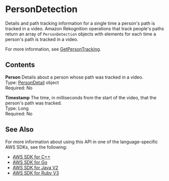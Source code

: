 # PersonDetection<a name="API_PersonDetection"></a>

Details and path tracking information for a single time a person's path is tracked in a video\. Amazon Rekognition operations that track people's paths return an array of `PersonDetection` objects with elements for each time a person's path is tracked in a video\. 

For more information, see [GetPersonTracking](API_GetPersonTracking.md)\. 

## Contents<a name="API_PersonDetection_Contents"></a>

 **Person**   <a name="rekognition-Type-PersonDetection-Person"></a>
Details about a person whose path was tracked in a video\.  
Type: [PersonDetail](API_PersonDetail.md) object  
Required: No

 **Timestamp**   <a name="rekognition-Type-PersonDetection-Timestamp"></a>
The time, in milliseconds from the start of the video, that the person's path was tracked\.  
Type: Long  
Required: No

## See Also<a name="API_PersonDetection_SeeAlso"></a>

For more information about using this API in one of the language\-specific AWS SDKs, see the following:
+  [AWS SDK for C\+\+](https://docs.aws.amazon.com/goto/SdkForCpp/rekognition-2016-06-27/PersonDetection) 
+  [AWS SDK for Go](https://docs.aws.amazon.com/goto/SdkForGoV1/rekognition-2016-06-27/PersonDetection) 
+  [AWS SDK for Java V2](https://docs.aws.amazon.com/goto/SdkForJavaV2/rekognition-2016-06-27/PersonDetection) 
+  [AWS SDK for Ruby V3](https://docs.aws.amazon.com/goto/SdkForRubyV3/rekognition-2016-06-27/PersonDetection) 